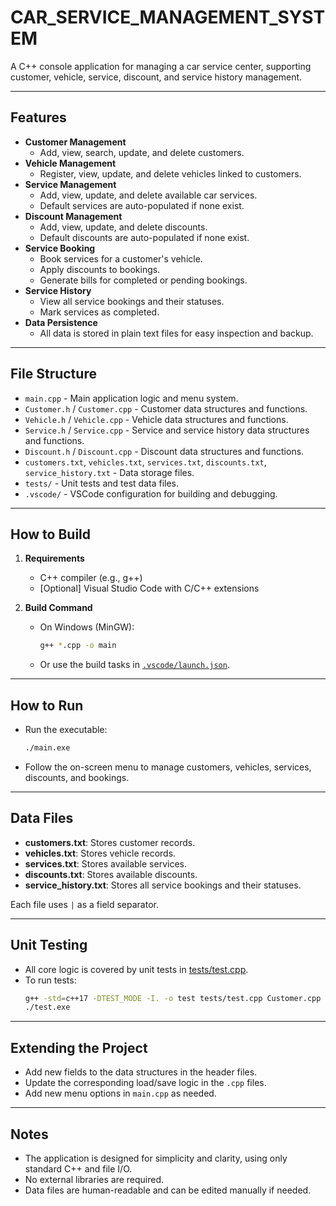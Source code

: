 # CAR_SERVICE_MANAGEMENT_SYSTEM

A C++ console application for managing a car service center, supporting customer, vehicle, service, discount, and service history management.

---

## Features

- **Customer Management**
  - Add, view, search, update, and delete customers.
- **Vehicle Management**
  - Register, view, update, and delete vehicles linked to customers.
- **Service Management**
  - Add, view, update, and delete available car services.
  - Default services are auto-populated if none exist.
- **Discount Management**
  - Add, view, update, and delete discounts.
  - Default discounts are auto-populated if none exist.
- **Service Booking**
  - Book services for a customer's vehicle.
  - Apply discounts to bookings.
  - Generate bills for completed or pending bookings.
- **Service History**
  - View all service bookings and their statuses.
  - Mark services as completed.
- **Data Persistence**
  - All data is stored in plain text files for easy inspection and backup.

---

## File Structure

- `main.cpp` - Main application logic and menu system.
- `Customer.h` / `Customer.cpp` - Customer data structures and functions.
- `Vehicle.h` / `Vehicle.cpp` - Vehicle data structures and functions.
- `Service.h` / `Service.cpp` - Service and service history data structures and functions.
- `Discount.h` / `Discount.cpp` - Discount data structures and functions.
- `customers.txt`, `vehicles.txt`, `services.txt`, `discounts.txt`, `service_history.txt` - Data storage files.
- `tests/` - Unit tests and test data files.
- `.vscode/` - VSCode configuration for building and debugging.

---

## How to Build

1. **Requirements**
   - C++ compiler (e.g., g++)
   - [Optional] Visual Studio Code with C/C++ extensions

2. **Build Command**
   - On Windows (MinGW):
     ```sh
     g++ *.cpp -o main
     ```
   - Or use the build tasks in [`.vscode/launch.json`](.vscode/launch.json).

---

## How to Run

- Run the executable:
  ```sh
  ./main.exe
  ```
- Follow the on-screen menu to manage customers, vehicles, services, discounts, and bookings.

---

## Data Files

- **customers.txt**: Stores customer records.
- **vehicles.txt**: Stores vehicle records.
- **services.txt**: Stores available services.
- **discounts.txt**: Stores available discounts.
- **service_history.txt**: Stores all service bookings and their statuses.

Each file uses `|` as a field separator.

---

## Unit Testing

- All core logic is covered by unit tests in [tests/test.cpp](tests/test.cpp).
- To run tests:
  ```sh
  g++ -std=c++17 -DTEST_MODE -I. -o test tests/test.cpp Customer.cpp Discount.cpp Service.cpp Vehicle.cpp
  ./test.exe
  ```

---

## Extending the Project

- Add new fields to the data structures in the header files.
- Update the corresponding load/save logic in the `.cpp` files.
- Add new menu options in `main.cpp` as needed.

---

## Notes

- The application is designed for simplicity and clarity, using only standard C++ and file I/O.
- No external libraries are required.
- Data files are human-readable and can be edited manually if needed.